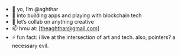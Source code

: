 - 👋 yo, I’m @aghthar
- 👀 into building apps and playing with blockchain tech
- 💞️ let’s collab on anything creative
- 📫 hmu at: [theaghthar@gmail.com]
- ⚡ fun fact: i live at the intersection of art and tech. also, pointers? a necessary evil.
<!---
aghthar/aghthar is a ✨ special ✨ repository because its `README.md` (this file) appears on your GitHub profile.
You can click the Preview link to take a look at your changes.
--->
